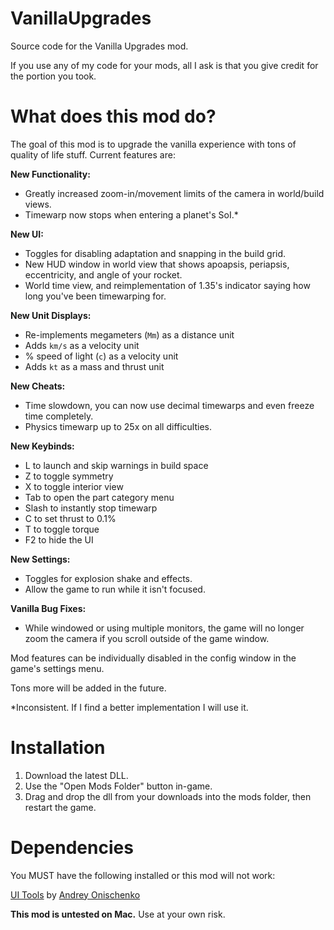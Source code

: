 # VanillaUpgrades

Source code for the Vanilla Upgrades mod.

If you use any of my code for your mods, all I ask is that you give credit for the portion you took.

# What does this mod do?

The goal of this mod is to upgrade the vanilla experience with tons of quality of life stuff. Current features are:

**New Functionality:**

- Greatly increased zoom-in/movement limits of the camera in world/build views.
- Timewarp now stops when entering a planet's SoI.*

**New UI:**

- Toggles for disabling adaptation and snapping in the build grid.
- New HUD window in world view that shows apoapsis, periapsis, eccentricity, and angle of your rocket.
- World time view, and reimplementation of 1.35's indicator saying how long you've been timewarping for.

**New Unit Displays:**

- Re-implements megameters (`Mm`) as a distance unit
- Adds `km/s` as a velocity unit
- % speed of light (`c`) as a velocity unit
- Adds `kt` as a mass and thrust unit

**New Cheats:**

- Time slowdown, you can now use decimal timewarps and even freeze time completely.
- Physics timewarp up to 25x on all difficulties.

**New Keybinds:**

- L to launch and skip warnings in build space
- Z to toggle symmetry
- X to toggle interior view
- Tab to open the part category menu
- Slash to instantly stop timewarp
- C to set thrust to 0.1%
- T to toggle torque
- F2 to hide the UI

**New Settings:**

- Toggles for explosion shake and effects.
- Allow the game to run while it isn't focused.

**Vanilla Bug Fixes:**
- While windowed or using multiple monitors, the game will no longer zoom the camera if you scroll outside of the game window.

Mod features can be individually disabled in the config window in the game's settings menu. 

Tons more will be added in the future.

\*Inconsistent. If I find a better implementation I will use it.

# Installation

1. Download the latest DLL.
2. Use the "Open Mods Folder" button in-game. 
3. Drag and drop the dll from your downloads into the mods folder, then restart the game.

# Dependencies

You MUST have the following installed or this mod will not work:

[UI Tools](https://jmnet.one/sfs/forum/index.php?threads/ui-tools.10596/) by [Andrey Onischenko](https://github.com/cucumber-sp)


**This mod is untested on Mac.** Use at your own risk.
